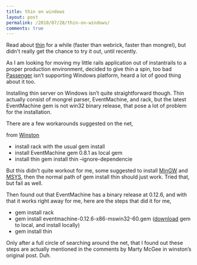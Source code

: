 ```yaml
---
title: thin on windows
layout: post
permalink: /2010/07/28/thin-on-windows/
comments: true
---
```

Read about [thin](http://code.macournoyer.com/thin/) for a while (faster than webrick, faster than mongrel), but didn't really get the chance to try it out, until recently.

As I am looking for moving my little rails application out of instantrails to a proper production environment, decided to give thin a spin, too bad [Passenger](http://www.modrails.com/) isn&#8217;t supporting Windows platform, heard a lot of good thing about it too.

Installing thin server on Windows isn&#8217;t quite straightforward though. Thin actually consist of mongrel parser, EventMachine, and rack, but the latest EventMachine gem is not win32 binary release, that pose a lot of problem for the installation.

There are a few workarounds suggested on the net,
  
from [Winston](http://www.winstonyw.com/2008/03/23/ruby-thin-server-on-windows/)

  * install rack with the usual gem install
  * install EventMachine gem 0.8.1 as local gem
  * install thin gem install thin &#8211;ignore-dependencie

But this didn&#8217;t quite workout for me, some suggested to install [MinGW](http://www.mingw.org/) and [MSYS](http://www.mingw.org/wiki/MSYS), then the normal path of gem install thin should just work. Tried that, but fail as well.

Then found out that EventMachine has a binary release at 0.12.6, and with that it works right away for me, here are the steps that did it for me,

  * gem install rack
  * gem install eventmachine-0.12.6-x86-mswin32-60.gem ([download](http://rubyforge.org/frs/download.php/52982/eventmachine-0.12.6-x86-mswin32-60.gem) gem to local, and install locally)
  * gem install thin

Only after a full circle of searching around the net, that I found out these steps are actually mentioned in the comments by Marty McGee in winston&#8217;s original post. Duh.